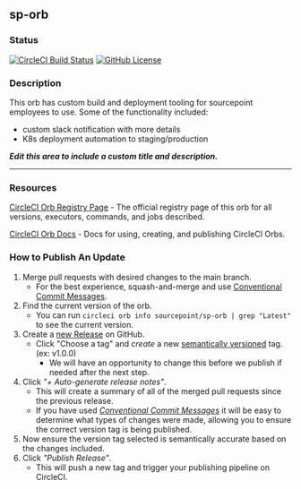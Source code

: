 ## sp-orb
### Status

[![CircleCI Build Status](https://circleci.com/gh/SourcePointUSA/sp-orb.svg?style=shield "CircleCI Build Status")](https://circleci.com/gh/SourcePointUSA/sp-orb)
[![GitHub License](https://img.shields.io/badge/license-MIT-lightgrey.svg)](https://raw.githubusercontent.com/SourcePointUSA/sp-orb/master/LICENSE) 

### Description
This orb has custom build and deployment tooling for sourcepoint employees to use. 
Some of the functionality included:
- custom slack notification with more details
- K8s deployment automation to staging/production

_**Edit this area to include a custom title and description.**_

---

### Resources

[CircleCI Orb Registry Page](https://circleci.com/orbs/registry/orb/sourcepoint/sp-orb) - The official registry page of this orb for all versions, executors, commands, and jobs described.

[CircleCI Orb Docs](https://circleci.com/docs/2.0/orb-intro/#section=configuration) - Docs for using, creating, and publishing CircleCI Orbs.

### How to Publish An Update
1. Merge pull requests with desired changes to the main branch.
    - For the best experience, squash-and-merge and use [Conventional Commit Messages](https://conventionalcommits.org/).
2. Find the current version of the orb.
    - You can run `circleci orb info sourcepoint/sp-orb | grep "Latest"` to see the current version.
3. Create a [new Release](https://github.com/SourcePointUSA/sp-orb/releases/new) on GitHub.
    - Click "Choose a tag" and _create_ a new [semantically versioned](http://semver.org/) tag. (ex: v1.0.0)
      - We will have an opportunity to change this before we publish if needed after the next step.
4.  Click _"+ Auto-generate release notes"_.
    - This will create a summary of all of the merged pull requests since the previous release.
    - If you have used _[Conventional Commit Messages](https://conventionalcommits.org/)_ it will be easy to determine what types of changes were made, allowing you to ensure the correct version tag is being published.
5. Now ensure the version tag selected is semantically accurate based on the changes included.
6. Click _"Publish Release"_.
    - This will push a new tag and trigger your publishing pipeline on CircleCI.

